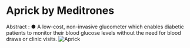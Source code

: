 # Aprick by Meditrones
Abstract : ● A low-cost, non-invasive glucometer which enables diabetic patients to monitor their
 blood glucose levels without the need for blood draws or clinic visits.
 ![Aprick](https://github.com/user-attachments/assets/ffd7a8bc-3dc2-4819-a4b8-23b812e2a6b2)

 
